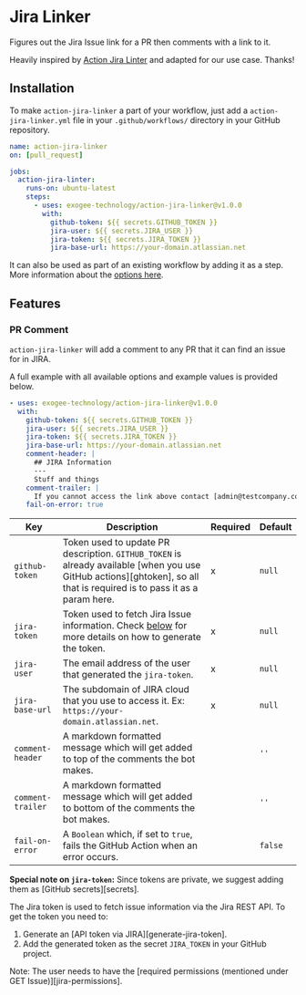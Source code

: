 # Jira Linker

Figures out the Jira Issue link for a PR then comments with a link to it.

Heavily inspired by [Action Jira Linter](https://github.com/jira-tools/action-jira-linker) and adapted for our use case. Thanks!

## Installation

To make `action-jira-linker` a part of your workflow, just add a
`action-jira-linker.yml` file in your `.github/workflows/` directory in your
GitHub repository.

```yml
name: action-jira-linker
on: [pull_request]

jobs:
  action-jira-linter:
    runs-on: ubuntu-latest
    steps:
      - uses: exogee-technology/action-jira-linker@v1.0.0
        with:
          github-token: ${{ secrets.GITHUB_TOKEN }}
          jira-user: ${{ secrets.JIRA_USER }}
          jira-token: ${{ secrets.JIRA_TOKEN }}
          jira-base-url: https://your-domain.atlassian.net
```

It can also be used as part of an existing workflow by adding it as a step. More
information about the [options here](#options).

## Features

### PR Comment

`action-jira-linker` will add a comment to any PR that it can find an issue for in JIRA.

A full example with all available options and example values is provided below.

```yml
- uses: exogee-technology/action-jira-linker@v1.0.0
  with:
    github-token: ${{ secrets.GITHUB_TOKEN }}
    jira-user: ${{ secrets.JIRA_USER }}
    jira-token: ${{ secrets.JIRA_TOKEN }}
    jira-base-url: https://your-domain.atlassian.net
    comment-header: |
      ## JIRA Information
      ---
      Stuff and things
    comment-trailer: |
      If you cannot access the link above contact [admin@testcompany.com](mailto:admin@testcompany.com) for more information.
    fail-on-error: true
```

| Key               | Description                                                                                                                                                             | Required | Default |
| ----------------- | ----------------------------------------------------------------------------------------------------------------------------------------------------------------------- | -------- | ------- |
| `github-token`    | Token used to update PR description. `GITHUB_TOKEN` is already available [when you use GitHub actions][ghtoken], so all that is required is to pass it as a param here. | x        | `null`  |
| `jira-token`      | Token used to fetch Jira Issue information. Check [below](#jira-token) for more details on how to generate the token.                                                   | x        | `null`  |
| `jira-user`       | The email address of the user that generated the `jira-token`.                                                                                                          | x        | `null`  |
| `jira-base-url`   | The subdomain of JIRA cloud that you use to access it. Ex: `https://your-domain.atlassian.net`.                                                                         | x        | `null`  |
| `comment-header`  | A markdown formatted message which will get added to top of the comments the bot makes.                                                                                 |          | `''`    |
| `comment-trailer` | A markdown formatted message which will get added to bottom of the comments the bot makes.                                                                              |          | `''`    |
| `fail-on-error`   | A `Boolean` which, if set to `true`, fails the GitHub Action when an error occurs.                                                                                      |          | `false` |

**Special note on `jira-token`:** Since tokens are private, we suggest adding
them as [GitHub secrets][secrets].

The Jira token is used to fetch issue information via the Jira REST API. To get
the token you need to:

1. Generate an [API token via JIRA][generate-jira-token].
2. Add the generated token as the secret `JIRA_TOKEN` in your GitHub project.

Note: The user needs to have the [required permissions (mentioned under GET
Issue)][jira-permissions].
